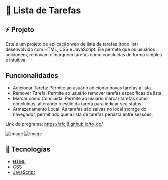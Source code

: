 <h1>📓 Lista de Tarefas</h1>

<h2>⚡ Projeto</h2>
Este é um projeto de aplicação web de lista de tarefas (todo list) desenvolvido com HTML, CSS e JavaScript. Ele permite que os usuários adicionem, removam e marquem tarefas como concluídas de forma simples e intuitiva.

## Funcionalidades
- Adicionar Tarefa: Permite ao usuário adicionar novas tarefas à lista.
- Remover Tarefa: Permite ao usuário remover tarefas específicas da lista.
- Marcar como Concluída: Permite ao usuário marcar tarefas como concluídas, alterando o estilo da tarefa para indicar seu status.
- Armazenamento Local: As tarefas são salvas no local storage do navegador, permitindo que a lista de tarefas persista entre sessões.

Link do programa: https://afcj8.github.io/to_do/

![image](https://github.com/afcj8/to_do/assets/102259875/a566969c-93aa-45df-87d5-1dd3e80b155c)
![image](https://github.com/afcj8/to_do/assets/102259875/3c2f7e3c-2076-4382-8197-ffd8edc9fcb1)



<h2>🚀 Tecnologias</h2>

- [HTML](https://developer.mozilla.org/pt-BR/docs/Web/HTML)
- [CSS](https://developer.mozilla.org/pt-BR/docs/Web/CSS)
- [JavaScript](https://developer.mozilla.org/pt-BR/docs/Web/JavaScript)
